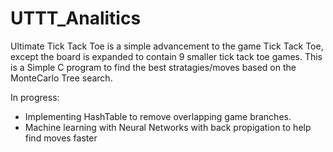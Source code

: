 # UTTT_Analitics
Ultimate Tick Tack Toe is a simple advancement to the game Tick Tack Toe, except the board is expanded to contain 9 smaller tick tack toe games.
This is a Simple C program to find the best stratagies/moves based on the MonteCarlo Tree search. 

In progress: 
+ Implementing HashTable to remove overlapping game branches.
+ Machine learning with Neural Networks with back propigation to help find moves faster 


